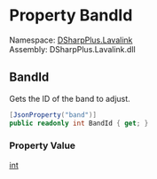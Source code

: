 # Property BandId

Namespace: [DSharpPlus.Lavalink](DSharpPlus.Lavalink.md)  
Assembly: DSharpPlus.Lavalink.dll

## <a id="DSharpPlus_Lavalink_LavalinkBandAdjustment_BandId"></a>BandId

Gets the ID of the band to adjust.

```csharp
[JsonProperty("band")]
public readonly int BandId { get; }
```

### Property Value

[int](https://learn.microsoft.com/dotnet/api/system.int32)

